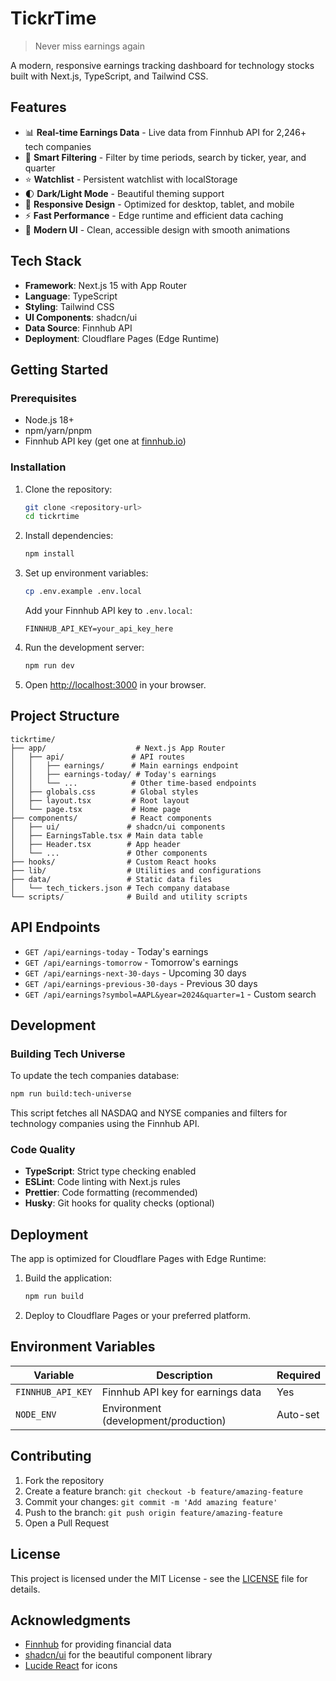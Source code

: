 # TickrTime

> Never miss earnings again

A modern, responsive earnings tracking dashboard for technology stocks built with Next.js, TypeScript, and Tailwind CSS.

## Features

- 📊 **Real-time Earnings Data** - Live data from Finnhub API for 2,246+ tech companies
- 🎯 **Smart Filtering** - Filter by time periods, search by ticker, year, and quarter
- ⭐ **Watchlist** - Persistent watchlist with localStorage
- 🌓 **Dark/Light Mode** - Beautiful theming support
- 📱 **Responsive Design** - Optimized for desktop, tablet, and mobile
- ⚡ **Fast Performance** - Edge runtime and efficient data caching
- 🎨 **Modern UI** - Clean, accessible design with smooth animations

## Tech Stack

- **Framework**: Next.js 15 with App Router
- **Language**: TypeScript
- **Styling**: Tailwind CSS
- **UI Components**: shadcn/ui
- **Data Source**: Finnhub API
- **Deployment**: Cloudflare Pages (Edge Runtime)

## Getting Started

### Prerequisites

- Node.js 18+ 
- npm/yarn/pnpm
- Finnhub API key (get one at [finnhub.io](https://finnhub.io))

### Installation

1. Clone the repository:
   ```bash
   git clone <repository-url>
   cd tickrtime
   ```

2. Install dependencies:
   ```bash
   npm install
   ```

3. Set up environment variables:
   ```bash
   cp .env.example .env.local
   ```
   
   Add your Finnhub API key to `.env.local`:
   ```env
   FINNHUB_API_KEY=your_api_key_here
   ```

4. Run the development server:
   ```bash
   npm run dev
   ```

5. Open [http://localhost:3000](http://localhost:3000) in your browser.

## Project Structure

```
tickrtime/
├── app/                    # Next.js App Router
│   ├── api/               # API routes
│   │   ├── earnings/      # Main earnings endpoint
│   │   ├── earnings-today/ # Today's earnings
│   │   └── ...            # Other time-based endpoints
│   ├── globals.css        # Global styles
│   ├── layout.tsx         # Root layout
│   └── page.tsx           # Home page
├── components/            # React components
│   ├── ui/               # shadcn/ui components
│   ├── EarningsTable.tsx # Main data table
│   ├── Header.tsx        # App header
│   └── ...               # Other components
├── hooks/                # Custom React hooks
├── lib/                  # Utilities and configurations
├── data/                 # Static data files
│   └── tech_tickers.json # Tech company database
└── scripts/              # Build and utility scripts
```

## API Endpoints

- `GET /api/earnings-today` - Today's earnings
- `GET /api/earnings-tomorrow` - Tomorrow's earnings  
- `GET /api/earnings-next-30-days` - Upcoming 30 days
- `GET /api/earnings-previous-30-days` - Previous 30 days
- `GET /api/earnings?symbol=AAPL&year=2024&quarter=1` - Custom search

## Development

### Building Tech Universe

To update the tech companies database:

```bash
npm run build:tech-universe
```

This script fetches all NASDAQ and NYSE companies and filters for technology companies using the Finnhub API.

### Code Quality

- **TypeScript**: Strict type checking enabled
- **ESLint**: Code linting with Next.js rules
- **Prettier**: Code formatting (recommended)
- **Husky**: Git hooks for quality checks (optional)

## Deployment

The app is optimized for Cloudflare Pages with Edge Runtime:

1. Build the application:
   ```bash
   npm run build
   ```

2. Deploy to Cloudflare Pages or your preferred platform.

## Environment Variables

| Variable | Description | Required |
|----------|-------------|----------|
| `FINNHUB_API_KEY` | Finnhub API key for earnings data | Yes |
| `NODE_ENV` | Environment (development/production) | Auto-set |

## Contributing

1. Fork the repository
2. Create a feature branch: `git checkout -b feature/amazing-feature`
3. Commit your changes: `git commit -m 'Add amazing feature'`
4. Push to the branch: `git push origin feature/amazing-feature`
5. Open a Pull Request

## License

This project is licensed under the MIT License - see the [LICENSE](LICENSE) file for details.

## Acknowledgments

- [Finnhub](https://finnhub.io) for providing financial data
- [shadcn/ui](https://ui.shadcn.com) for the beautiful component library
- [Lucide React](https://lucide.dev) for icons
